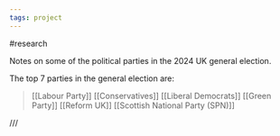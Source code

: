 ```yaml
---
tags: project
---
```

#research

Notes on some of the political parties in the 2024 UK general election. 

The top 7 parties in the general election are:
>[[Labour Party]]
  [[Conservatives]]
  [[Liberal Democrats]]
  [[Green Party]]
  [[Reform UK]]
  [[Scottish National Party (SPN)]]

///